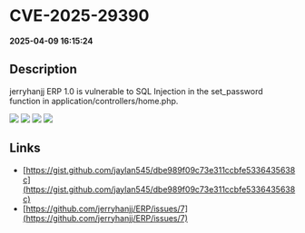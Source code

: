 # CVE-2025-29390

**2025-04-09 16:15:24**

## Description
jerryhanjj ERP 1.0 is vulnerable to SQL Injection in the set_password function in application/controllers/home.php.

![](https://img.shields.io/static/v1?label=Exploit&message=Yes&color=red)
![](https://img.shields.io/static/v1?label=Score&message=8.8&color=red)
![](https://img.shields.io/static/v1?label=Severity&message=HIGH&color=red)
![](https://img.shields.io/static/v1?label=CWE&message=SQL&color=green)

## Links
- [https://gist.github.com/jaylan545/dbe989f09c73e311ccbfe5336435638c](https://gist.github.com/jaylan545/dbe989f09c73e311ccbfe5336435638c)
- [https://github.com/jerryhanjj/ERP/issues/7](https://github.com/jerryhanjj/ERP/issues/7)
